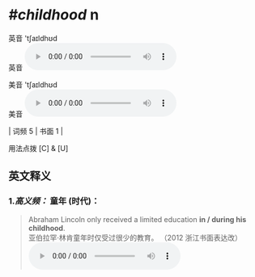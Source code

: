 # ***\#childhood*** n
英音 'tʃaɪldhʊd  
英音
<audio src="./media/childhood-B.aac" controls="controls"></audio>

美音 'tʃaɪldhʊd  
美音
<audio src="./media/childhood.aac" controls="controls"></audio>



| 词频 5 | 书面 1 |  

用法点拨  [C] & [U]

英文释义
---
### 1.*高义频：* **童年 (时代)：**  

 > Abraham Lincoln only received a limited education **in / during his childhood**.  
 > 亚伯拉罕·林肯童年时仅受过很少的教育。  （2012 浙江书面表达改）  
<audio src="./media/Abraham Lincoln only received a limited_AAC.aac" controls="controls"></audio>


